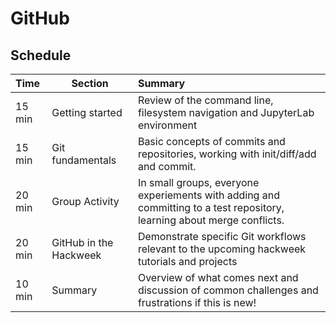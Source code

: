 # GitHub

## Schedule

| Time | Section | Summary | 
|:---- | ------- |:------- |
| 15 min | Getting started | Review of the command line, filesystem navigation and JupyterLab environment |
| 15 min | Git fundamentals | Basic concepts of commits and repositories, working with init/diff/add and commit. |
| 20 min | Group Activity | In small groups, everyone experiements with adding and committing to a test repository, learning about merge conflicts. | 
| 20 min | GitHub in the Hackweek | Demonstrate specific Git workflows relevant to the upcoming hackweek tutorials and projects | 
| 10 min | Summary | Overview of what comes next and discussion of common challenges and frustrations if this is new! |
